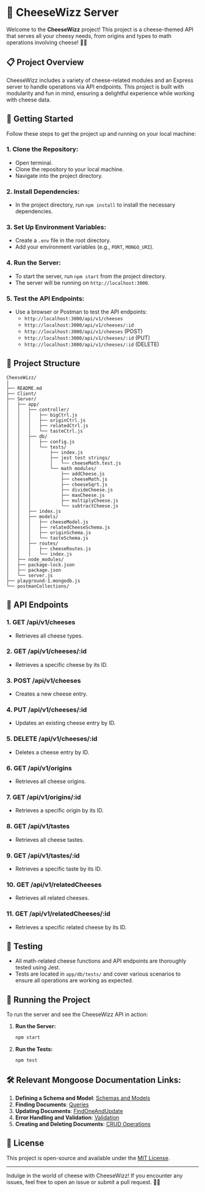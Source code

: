 # 🧀 CheeseWizz Server

Welcome to the **CheeseWizz** project! This project is a cheese-themed API that serves all your cheesy needs, from origins and types to math operations involving cheese! 🍕🧀

## 📋 Project Overview

CheeseWizz includes a variety of cheese-related modules and an Express server to handle operations via API endpoints. This project is built with modularity and fun in mind, ensuring a delightful experience while working with cheese data.

## 🔧 Getting Started

Follow these steps to get the project up and running on your local machine:

### 1. **Clone the Repository:**
   - Open terminal.
   - Clone the repository to your local machine.
   - Navigate into the project directory.

### 2. **Install Dependencies:**
   - In the project directory, run `npm install` to install the necessary dependencies.

### 3. **Set Up Environment Variables:**
   - Create a `.env` file in the root directory.
   - Add your environment variables (e.g., `PORT`, `MONGO_URI`).

### 4. **Run the Server:**
   - To start the server, run `npm start` from the project directory.
   - The server will be running on `http://localhost:3000`.

### 5. **Test the API Endpoints:**
   - Use a browser or Postman to test the API endpoints:
     - `http://localhost:3000/api/v1/cheeses`
     - `http://localhost:3000/api/v1/cheeses/:id`
     - `http://localhost:3000/api/v1/cheeses` (POST)
     - `http://localhost:3000/api/v1/cheeses/:id` (PUT)
     - `http://localhost:3000/api/v1/cheeses/:id` (DELETE)

## 📂 Project Structure

```
CheeseWizz/
│
├── README.md
├── Client/
├── Server/
│   ├── app/
│   │   ├── controller/
│   │   │   ├── bigCtrl.js
│   │   │   ├── originCtrl.js
│   │   │   ├── relatedCtrl.js
│   │   │   └── tasteCtrl.js
│   │   ├── db/
│   │   │   ├── config.js
│   │   │   └── tests/
│   │   │       ├── index.js
│   │   │       ├── jest test strings/
│   │   │       │   └── cheeseMath.test.js
│   │   │       └── math modules/
│   │   │           ├── addCheese.js
│   │   │           ├── cheeseMath.js
│   │   │           ├── cheeseSqrt.js
│   │   │           ├── divideCheese.js
│   │   │           ├── maxCheese.js
│   │   │           ├── multiplyCheese.js
│   │   │           └── subtractCheese.js
│   │   ├── index.js
│   │   ├── models/
│   │   │   ├── cheeseModel.js
│   │   │   ├── relatedCheeseSchema.js
│   │   │   ├── originSchema.js
│   │   │   └── tasteSchema.js
│   │   ├── routes/
│   │   │   ├── cheeseRoutes.js
│   │   │   └── index.js
│   ├── node_modules/
│   ├── package-lock.json
│   ├── package.json
│   └── server.js
├── playground-1.mongodb.js
└── postmanCollections/
```

## 🧀 API Endpoints

### 1. **GET /api/v1/cheeses**
   - Retrieves all cheese types.

### 2. **GET /api/v1/cheeses/:id**
   - Retrieves a specific cheese by its ID.

### 3. **POST /api/v1/cheeses**
   - Creates a new cheese entry.

### 4. **PUT /api/v1/cheeses/:id**
   - Updates an existing cheese entry by ID.

### 5. **DELETE /api/v1/cheeses/:id**
   - Deletes a cheese entry by ID.

### 6. **GET /api/v1/origins**
   - Retrieves all cheese origins.

### 7. **GET /api/v1/origins/:id**
   - Retrieves a specific origin by its ID.

### 8. **GET /api/v1/tastes**
   - Retrieves all cheese tastes.

### 9. **GET /api/v1/tastes/:id**
   - Retrieves a specific taste by its ID.

### 10. **GET /api/v1/relatedCheeses**
   - Retrieves all related cheeses.

### 11. **GET /api/v1/relatedCheeses/:id**
   - Retrieves a specific related cheese by its ID.

## 🧪 Testing

- All math-related cheese functions and API endpoints are thoroughly tested using Jest.
- Tests are located in `app/db/tests/` and cover various scenarios to ensure all operations are working as expected.

## 🚀 Running the Project

To run the server and see the CheeseWizz API in action:

1. **Run the Server:**
   ```bash
   npm start
   ```
2. **Run the Tests:**
   ```bash
   npm test
   ```

## 🛠 Relevant Mongoose Documentation Links:

1. **Defining a Schema and Model**: [Schemas and Models](https://mongoosejs.com/docs/guide.html#definition)
2. **Finding Documents**: [Queries](https://mongoosejs.com/docs/queries.html)
3. **Updating Documents**: [FindOneAndUpdate](https://mongoosejs.com/docs/tutorials/findoneandupdate.html)
4. **Error Handling and Validation**: [Validation](https://mongoosejs.com/docs/validation.html)
5. **Creating and Deleting Documents**: [CRUD Operations](https://mongoosejs.com/docs/models.html#constructing-documents)

## 📄 License

This project is open-source and available under the [MIT License](LICENSE).

---

Indulge in the world of cheese with CheeseWizz! If you encounter any issues, feel free to open an issue or submit a pull request. 🧀✨